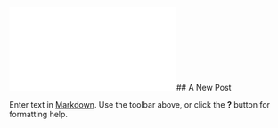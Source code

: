 ![]({{site.baseurl}}/vishu_goyal.pdf)[]()## A New Post

Enter text in [Markdown](http://daringfireball.net/projects/markdown/). Use the toolbar above, or click the **?** button for formatting help.
